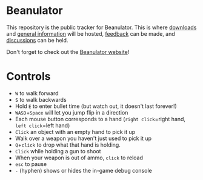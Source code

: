 # Beanulator 

This repository is the public tracker for Beanulator. This is where 
[downloads](https://github.com/Beanulator/Beanulator/releases) and 
[general information](https://github.com/Beanulator/Beanulator/wiki) will be hosted, 
[feedback](https://github.com/Beanulator/Beanulator/issues/new) can be made, and 
[discussions](https://github.com/Beanulator/Beanulator/discussions) can be held.

Don't forget to check out the [Beanulator website](https://beanulator.tk)!

# Controls
* `W` to walk forward
* `S` to walk backwards
* Hold `E` to enter bullet time (but watch out, it doesn't last forever!)
* `WASD`+`Space` will let you jump flip in a direction
* Each mouse button corresponds to a hand (`right click`=right hand, `left click`=left hand)
* `Click` an object with an empty hand to pick it up
* Walk over a weapon you haven't just used to pick it up
* `Q`+`click` to drop what that hand is holding.
* `Click` while holding a gun to shoot
* When your weapon is out of ammo, `click` to reload
* `esc` to pause
* `-` (hyphen) shows or hides the in-game debug console
